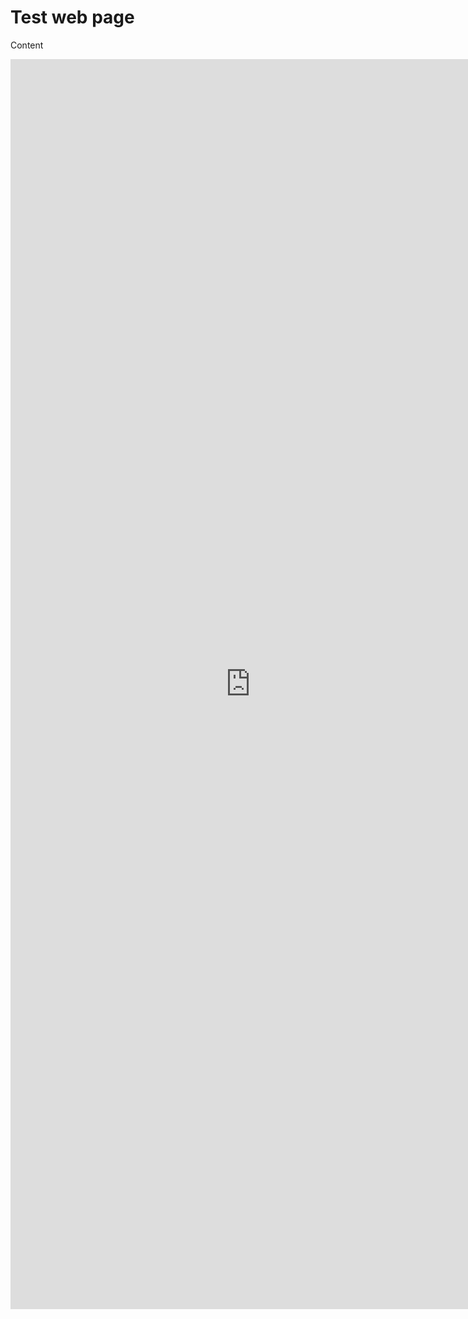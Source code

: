 # Test web page

Content

<iframe style="width:80vw; height:50vh;" scrolling="yes" frameborder="0" src="https://w.wiki/4G$o">

More content
